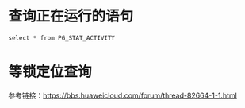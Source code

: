 # 查询正在运行的语句
```
select * from PG_STAT_ACTIVITY
```

# 等锁定位查询
参考链接：https://bbs.huaweicloud.com/forum/thread-82664-1-1.html
